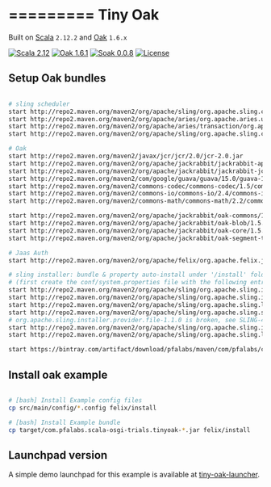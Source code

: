 =========
Tiny Oak
=========

Built on [Scala](https://www.scala-lang.org/) ```2.12.2``` and [Oak](https://jackrabbit.apache.org/oak/) ```1.6.x```

[![Scala 2.12](https://img.shields.io/badge/Scala-2.12-red.svg)](https://www.scala-lang.org/)
[![Oak 1.6.1](https://img.shields.io/badge/Oak-1.6.1-green.svg)](https://jackrabbit.apache.org/oak/)
[![Soak 0.0.8](https://img.shields.io/badge/soak-0.0.8-blue.svg)](https://github.com/stillalex/soak)
[![License](http://img.shields.io/:license-Apache%202-red.svg)](http://www.apache.org/licenses/LICENSE-2.0.txt)

Setup Oak bundles
-----------------

```bash

# sling scheduler
start http://repo2.maven.org/maven2/org/apache/sling/org.apache.sling.commons.threads/3.2.0/org.apache.sling.commons.threads-3.2.0.jar
start http://repo2.maven.org/maven2/org/apache/aries/org.apache.aries.util/1.1.0/org.apache.aries.util-1.1.0.jar
start http://repo2.maven.org/maven2/org/apache/aries/transaction/org.apache.aries.transaction.manager/1.1.0/org.apache.aries.transaction.manager-1.1.0.jar
start http://repo2.maven.org/maven2/org/apache/sling/org.apache.sling.commons.scheduler/2.4.8/org.apache.sling.commons.scheduler-2.4.8.jar

# Oak
start http://repo2.maven.org/maven2/javax/jcr/jcr/2.0/jcr-2.0.jar
start http://repo2.maven.org/maven2/org/apache/jackrabbit/jackrabbit-api/2.11.0/jackrabbit-api-2.11.0.jar
start http://repo2.maven.org/maven2/org/apache/jackrabbit/jackrabbit-jcr-commons/2.11.0/jackrabbit-jcr-commons-2.11.0.jar
start http://repo2.maven.org/maven2/com/google/guava/guava/15.0/guava-15.0.jar
start http://repo2.maven.org/maven2/commons-codec/commons-codec/1.5/commons-codec-1.5.jar
start http://repo2.maven.org/maven2/commons-io/commons-io/2.4/commons-io-2.4.jar
start http://repo2.maven.org/maven2/commons-math/commons-math/2.2/commons-math-2.2.jar

start http://repo2.maven.org/maven2/org/apache/jackrabbit/oak-commons/1.5.5/oak-commons-1.5.5.jar
start http://repo2.maven.org/maven2/org/apache/jackrabbit/oak-blob/1.5.5/oak-blob-1.5.5.jar
start http://repo2.maven.org/maven2/org/apache/jackrabbit/oak-core/1.5.5/oak-core-1.5.5.jar
start http://repo2.maven.org/maven2/org/apache/jackrabbit/oak-segment-tar/0.0.4/oak-segment-tar-0.0.4.jar

# Jaas Auth
start http://repo2.maven.org/maven2/org/apache/felix/org.apache.felix.jaas/0.0.2/org.apache.felix.jaas-0.0.2.jar

# sling installer: bundle & property auto-install under '/install' folder
# (first create the conf/system.properties file with the following entry 'sling.fileinstall.dir=install')
start http://repo2.maven.org/maven2/org/apache/sling/org.apache.sling.installer.core/3.6.6/org.apache.sling.installer.core-3.6.6.jar
start http://repo2.maven.org/maven2/org/apache/sling/org.apache.sling.installer.factory.configuration/1.1.2/org.apache.sling.installer.factory.configuration-1.1.2.jar
start http://repo2.maven.org/maven2/org/apache/sling/org.apache.sling.launchpad.api/1.2.0/org.apache.sling.launchpad.api-1.2.0.jar
start http://repo2.maven.org/maven2/org/apache/sling/org.apache.sling.settings/1.3.6/org.apache.sling.settings-1.3.6.jar
# org.apache.sling.installer.provider.file-1.1.0 is broken, see SLING-4478
start http://repo2.maven.org/maven2/org/apache/sling/org.apache.sling.installer.provider.file/1.0.4/org.apache.sling.installer.provider.file-1.0.4.jar
start http://repo2.maven.org/maven2/org/apache/sling/org.apache.sling.launchpad.installer/1.2.2/org.apache.sling.launchpad.installer-1.2.2.jar

start https://bintray.com/artifact/download/pfalabs/maven/com/pfalabs/com.pfalabs.soak_2.11/0.0.5/com.pfalabs.soak_2.11-0.0.5.jar

```

Install oak example
-------------------

```bash

# [bash] Install Example config files 
cp src/main/config/*.config felix/install

# [bash] Install Example bundle
cp target/com.pfalabs.scala-osgi-trials.tinyoak-*.jar felix/install
```

Launchpad version
-----------------

A simple demo launchpad for this example is available at [tiny-oak-launcher](/tiny-oak-launcher).
